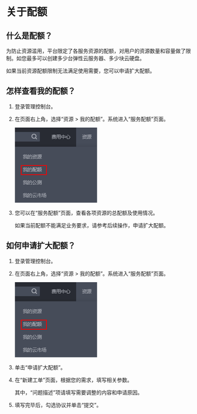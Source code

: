# 关于配额<a name="bcs_usermanual_00001"></a>

## 什么是配额？<a name="section102291042164212"></a>

为防止资源滥用，平台限定了各服务资源的配额，对用户的资源数量和容量做了限制。如您最多可以创建多少台弹性云服务器、多少块云硬盘。

如果当前资源配额限制无法满足使用需要，您可以申请扩大配额。

## 怎样查看我的配额？<a name="section14670226145419"></a>

1.  登录管理控制台。
2.  在页面右上角，选择“资源 \> 我的配额”。系统进入“服务配额”页面。

    ![](figures/zh-cn_image_0000001103314368.png)

3.  您可以在“服务配额”页面，查看各项资源的总配额及使用情况。

    如果当前配额不能满足业务要求，请参考后续操作，申请扩大配额。


## 如何申请扩大配额？<a name="section155061281791"></a>

1.  登录管理控制台。
2.  在页面右上角，选择“资源 \> 我的配额”。系统进入“服务配额”页面。

    ![](figures/zh-cn_image_0000001103634172.png)

3.  单击“申请扩大配额”。
4.  在“新建工单”页面，根据您的需求，填写相关参数。

    其中，“问题描述”项请填写需要调整的内容和申请原因。

5.  填写完毕后，勾选协议并单击“提交”。

